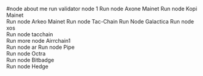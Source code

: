 #node about me
run validator node 1 
Run node Axone Mainet
Run node Kopi Mainet  
Run node Arkeo Mainet
Run node Tac-Chain
Run Node Galactica 
Run node xos    
Run node tacchain    
Run more node Airrchain1   
Run node ar 
Run node Pipe   
Run node Octra  
Run node Bitbadge  
Run node Hedge  
  
 
